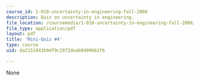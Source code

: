 ```yaml
---
course_id: 1-010-uncertainty-in-engineering-fall-2008
description: Quiz on uncertainty in engineering.
file_location: /coursemedia/1-010-uncertainty-in-engineering-fall-2008/da2151843b9df9c1972deab0499662f6_mini_quiz_4.pdf
file_type: application/pdf
layout: pdf
title: 'Mini-Quiz #4'
type: course
uid: da2151843b9df9c1972deab0499662f6

---
```

None